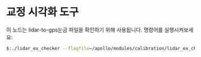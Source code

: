 # 교정 시각화 도구

이 노드는 lidar-to-gps눈금 파일을 확인하기 위해 사용됩니다. 명령어를 실행시켜보세요:
```bash
$:./lidar_ex_checker --flagfile=/apollo/modules/calibration/lidar_ex_checker/conf/lidar_ex_checker.conf
```
